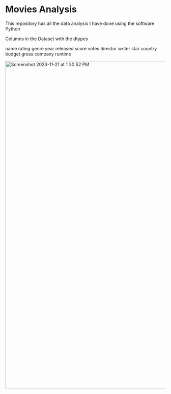# Movies Analysis
This repository has all the data analysis I have done using the software Python

Columns in the Dataset with the dtypes

name        rating       genre        year          released     score       votes       director     writer       star      country     budget      gross      company      runtime 

<img width="1032" alt="Screenshot 2023-11-21 at 1 30 52 PM" src="https://github.com/Hiteshjr24/Python_data_Analysis/assets/80192881/70bf23cf-4141-45f2-af30-b9c48ed17c9c">





 
